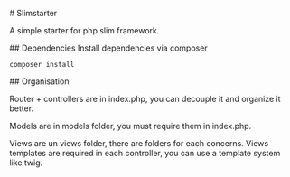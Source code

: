 # Slimstarter

A simple starter for php slim framework.

## Dependencies
Install dependencies via composer
  
    composer install
    
## Organisation

Router + controllers are in index.php, you can decouple it and organize it better.

Models are in models folder, you must require them in index.php.

Views are un views folder, there are folders for each concerns. Views templates are required in each controller, you can use a template system like twig.

